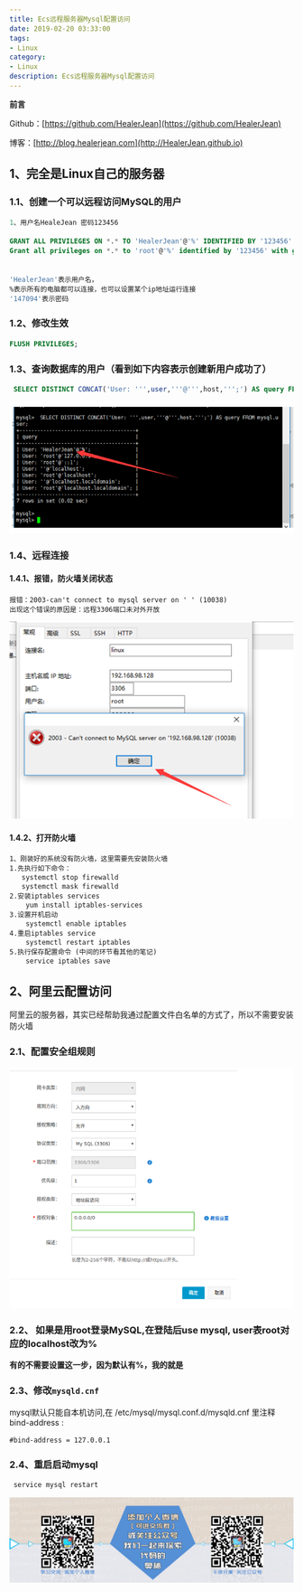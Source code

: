 ```yaml
---
title: Ecs远程服务器Mysql配置访问
date: 2019-02-20 03:33:00
tags: 
- Linux
category: 
- Linux
description: Ecs远程服务器Mysql配置访问
---
```


**前言**     

 Github：[https://github.com/HealerJean](https://github.com/HealerJean)         

 博客：[http://blog.healerjean.com](http://HealerJean.github.io)            





## 1、完全是Linux自己的服务器



### 1.1、创建一个可以远程访问MySQL的用户



```sql
1、用户名HealeJean 密码123456

GRANT ALL PRIVILEGES ON *.* TO 'HealerJean'@'%' IDENTIFIED BY '123456' WITH GRANT OPTION;
Grant all privileges on *.* to 'root'@'%' identified by '123456' with grant option;


'HealerJean'表示用户名，
%表示所有的电脑都可以连接，也可以设置某个ip地址运行连接
'147094'表示密码
```



### 1.2、修改生效

```sql
FLUSH PRIVILEGES;
```



### 1.3、查询数据库的用户（看到如下内容表示创建新用户成功了）

```sql
 SELECT DISTINCT CONCAT('User: ''',user,'''@''',host,''';') AS query FROM mysql.user;
```

![1568187070302](https://raw.githubusercontent.com/HealerJean/HealerJean.github.io/master/blogImages/1568187070302.png)

### 1.4、远程连接



#### 1.4.1、报错，防火墙关闭状态

```
报错：2003-can't connect to mysql server on ' ' (10038)
出现这个错误的原因是：远程3306端口未对外开放
```



![1568187119400](https://raw.githubusercontent.com/HealerJean/HealerJean.github.io/master/blogImages/1568187119400.png)



#### 1.4.2、打开防火墙

```
1、刚装好的系统没有防火墙，这里需要先安装防火墙
1.先执行如下命令：
   systemctl stop firewalld
   systemctl mask firewalld
2.安装iptables services
    yum install iptables-services
3.设置开机启动
    systemctl enable iptables
4.重启iptables service
    systemctl restart iptables
5.执行保存配置命令 (中间的环节看其他的笔记)
    service iptables save
```





## 2、阿里云配置访问

阿里云的服务器，其实已经帮助我通过配置文件白名单的方式了，所以不需要安装防火墙



### 2.1、配置安全组规则

![1568187353196](https://raw.githubusercontent.com/HealerJean/HealerJean.github.io/master/blogImages/1568187353196.png)





### 2.2、 如果是用root登录MySQL,在登陆后use mysql, user表root对应的localhost改为%

**有的不需要设置这一步，因为默认有%，我的就是**



### 2.3、修改`mysqld.cnf `

 mysql默认只能自本机访问,在 /etc/mysql/mysql.conf.d/mysqld.cnf 里注释bind-address : 

```
#bind-address = 127.0.0.1
```



### 2.4、重启启动mysql

```sql
 service mysql restart
```



![ContactAuthor](https://raw.githubusercontent.com/HealerJean/HealerJean.github.io/master/assets/img/artical_bottom.jpg)



<link rel="stylesheet" href="https://unpkg.com/gitalk/dist/gitalk.css">

<script src="https://unpkg.com/gitalk@latest/dist/gitalk.min.js"></script> 
<div id="gitalk-container"></div>    
 <script type="text/javascript">
    var gitalk = new Gitalk({
		clientID: `1d164cd85549874d0e3a`,
		clientSecret: `527c3d223d1e6608953e835b547061037d140355`,
		repo: `HealerJean.github.io`,
		owner: 'HealerJean',
		admin: ['HealerJean'],
		id: 'AAAAAAAAAAAAAAA',
    });
    gitalk.render('gitalk-container');
</script> 
